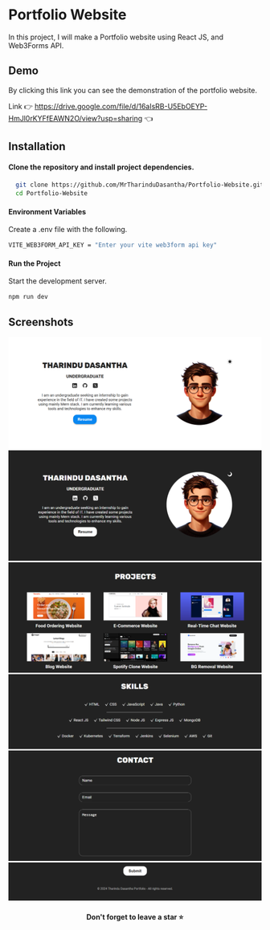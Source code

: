 # Portfolio Website

In this project, I will make a Portfolio website using React JS, and Web3Forms API.


## Demo

By clicking this link you can see the demonstration of the portfolio website.

Link 👉 https://drive.google.com/file/d/16aIsRB-U5EbOEYP-HmJl0rKYFfEAWN2O/view?usp=sharing 👈


## Installation

#### Clone the repository and install project dependencies.
```bash
  git clone https://github.com/MrTharinduDasantha/Portfolio-Website.git
  cd Portfolio-Website
```
#### Environment Variables
Create a .env file with the following.
```bash
VITE_WEB3FORM_API_KEY = "Enter your vite web3form api key"
```
#### Run the Project
Start the development server.
```bash
npm run dev
```

## Screenshots

![image alt](https://github.com/MrTharinduDasantha/Portfolio-Website/blob/da2c98065a427d6a88ebe04653fa9b28e3cae027/Img%20-%201.png)
![image alt](https://github.com/MrTharinduDasantha/Portfolio-Website/blob/da2c98065a427d6a88ebe04653fa9b28e3cae027/Img%20-%202.png)
![image alt](https://github.com/MrTharinduDasantha/Portfolio-Website/blob/da2c98065a427d6a88ebe04653fa9b28e3cae027/Img%20-%203.png)
![image alt](https://github.com/MrTharinduDasantha/Portfolio-Website/blob/da2c98065a427d6a88ebe04653fa9b28e3cae027/Img%20-%204.png)
![image alt](https://github.com/MrTharinduDasantha/Portfolio-Website/blob/da2c98065a427d6a88ebe04653fa9b28e3cae027/Img%20-%205.png)
![image alt](https://github.com/MrTharinduDasantha/Portfolio-Website/blob/da2c98065a427d6a88ebe04653fa9b28e3cae027/Img%20-%206.png)

<h4 align="center"> Don't forget to leave a star ⭐️ </h4>

